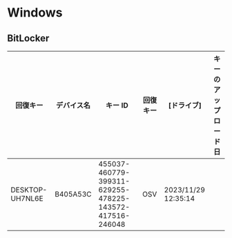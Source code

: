 # Windows

## BitLocker

|回復キー |デバイス名 |キー ID |回復キー |[ドライブ] |キーのアップロード日|
|-|-|-|-|-|-|
|DESKTOP-UH7NL6E |B405A53C |455037-460779-399311-629255-478225-143572-417516-246048 |OSV |2023/11/29 12:35:14|